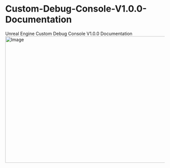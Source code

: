 # Custom-Debug-Console-V1.0.0-Documentation
Unreal Engine Custom Debug Console V1.0.0 Documentation
<img width="1024" height="400" alt="Image" src="https://github.com/user-attachments/assets/de989d0f-4afa-4206-b0f4-2d87f49cc86e" />
